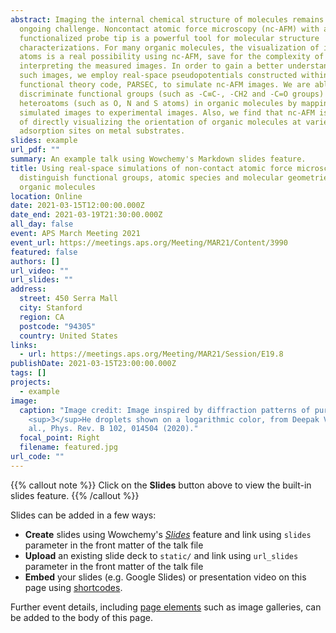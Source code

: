 ```yaml
---
abstract: Imaging the internal chemical structure of molecules remains an
  ongoing challenge. Noncontact atomic force microscopy (nc-AFM) with a CO
  functionalized probe tip is a powerful tool for molecular structure
  characterizations. For many organic molecules, the visualization of individual
  atoms is a real possibility using nc-AFM, save for the complexity of
  interpreting the measured images. In order to gain a better understanding of
  such images, we employ real-space pseudopotentials constructed within density
  functional theory code, PARSEC, to simulate nc-AFM images. We are able to
  discriminate functional groups (such as -C≡C-, -CH2 and -C=O groups) and
  heteroatoms (such as O, N and S atoms) in organic molecules by mapping our
  simulated images to experimental images. Also, we find that nc-AFM is capable
  of directly visualizing the orientation of organic molecules at varies
  adsorption sites on metal substrates.
slides: example
url_pdf: ""
summary: An example talk using Wowchemy's Markdown slides feature.
title: Using real-space simulations of non-contact atomic force microscopy to
  distinguish functional groups, atomic species and molecular geometries in
  organic molecules
location: Online
date: 2021-03-15T12:00:00.000Z
date_end: 2021-03-19T21:30:00.000Z
all_day: false
event: APS March Meeting 2021
event_url: https://meetings.aps.org/Meeting/MAR21/Content/3990
featured: false
authors: []
url_video: ""
url_slides: ""
address:
  street: 450 Serra Mall
  city: Stanford
  region: CA
  postcode: "94305"
  country: United States
links:
  - url: https://meetings.aps.org/Meeting/MAR21/Session/E19.8
publishDate: 2021-03-15T23:00:00.000Z
tags: []
projects:
  - example
image:
  caption: "Image credit: Image inspired by diffraction patterns of pure
    <sup>3</sup>He droplets shown on a logarithmic color, from Deepak Verma et
    al., Phys. Rev. B 102, 014504 (2020)."
  focal_point: Right
  filename: featured.jpg
url_code: ""
---
```


{{% callout note %}}
Click on the **Slides** button above to view the built-in slides feature.
{{% /callout %}}

Slides can be added in a few ways:

- **Create** slides using Wowchemy's [*Slides*](https://wowchemy.com/docs/managing-content/#create-slides) feature and link using `slides` parameter in the front matter of the talk file
- **Upload** an existing slide deck to `static/` and link using `url_slides` parameter in the front matter of the talk file
- **Embed** your slides (e.g. Google Slides) or presentation video on this page using [shortcodes](https://wowchemy.com/docs/writing-markdown-latex/).

Further event details, including [page elements](https://wowchemy.com/docs/writing-markdown-latex/) such as image galleries, can be added to the body of this page.

